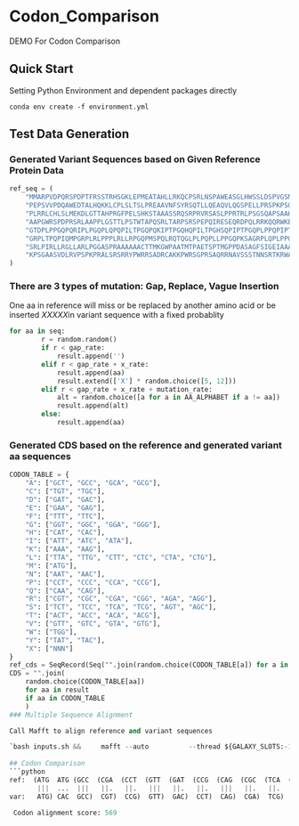 # Codon_Comparison
DEMO For Codon Comparison
## Quick Start
Setting Python Environment and dependent packages directly

`conda env create -f environment.yml`
## Test Data Generation
### **Generated Variant Sequences based on Given Reference Protein Data**
```python
ref_seq = (
    "MMARPVDPQRSPDPTFRSSTRHSGKLEPMEATAHLLRKQCPSRLNSPAWEASGLHWSSLDSPVGSMQALRPSAQHSWS"
    "PEPSVVPDQAWEDTALHQKKLCPLSLTSLPREAAVNFSYRSQTLLQEAQVLQGSPELLPRSPKPSGLQRLAPEEATAL"
    "PLRRLCHLSLMEKDLGTTAHPRGFPELSHKSTAAASSRQSRPRVRSASLPPRTRLPSGSQAPSAAHPKRLSDLLLTSRA"
    "AAPGWRSPDPRSRLAAPPLGSTTLPSTWTAPQSRLTARPSRSPEPQIRESEQRDPQLRRKQQRWKEPLMPRREEKYPLR"
    "GTDPLPPGQPQRIPLPGQPLQPQPILTPGQPQKIPTPGQHQPILTPGHSQPIPTPGQPLPPQPIPTPGRPLTPQPIPTP"
    "GRPLTPQPIQMPGRPLRLPPPLRLLRPGQPMSPQLRQTQGLPLPQPLLPPGQPKSAGRPLQPLPPGPDARSISDPPAPR"
    "SRLPIRLLRGLLARLPGGASPRAAAAAACTTMKGWPAATMTPAETSPTMGPPDASAGFSIGEIAAAESPSATYSATFSC"
    "KPSGAASVDLRVPSPKPRALSRSRRYPWRRSADRCAKKPWRSGPRSAQRRNAVSSSTNNSRTKRWATCVRTACCF"
)
```
### **There are 3 types of mutation: Gap, Replace, Vague Insertion**
One aa in reference will miss or be replaced by another amino acid or be inserted *XXXXX*in variant sequence with a fixed probablity
```python
for aa in seq:
        r = random.random()
        if r < gap_rate:
            result.append('')
        elif r < gap_rate + x_rate:
            result.append(aa)
            result.extend(['X'] * random.choice([5, 12]))
        elif r < gap_rate + x_rate + mutation_rate:
            alt = random.choice([a for a in AA_ALPHABET if a != aa])
            result.append(alt)
        else:
            result.append(aa)
```
### Generated CDS based on the reference and generated variant aa sequences
```python
CODON_TABLE = {
    "A": ["GCT", "GCC", "GCA", "GCG"],
    "C": ["TGT", "TGC"],
    "D": ["GAT", "GAC"],
    "E": ["GAA", "GAG"],
    "F": ["TTT", "TTC"],
    "G": ["GGT", "GGC", "GGA", "GGG"],
    "H": ["CAT", "CAC"],
    "I": ["ATT", "ATC", "ATA"],
    "K": ["AAA", "AAG"],
    "L": ["TTA", "TTG", "CTT", "CTC", "CTA", "CTG"],
    "M": ["ATG"],
    "N": ["AAT", "AAC"],
    "P": ["CCT", "CCC", "CCA", "CCG"],
    "Q": ["CAA", "CAG"],
    "R": ["CGT", "CGC", "CGA", "CGG", "AGA", "AGG"],
    "S": ["TCT", "TCC", "TCA", "TCG", "AGT", "AGC"],
    "T": ["ACT", "ACC", "ACA", "ACG"],
    "V": ["GTT", "GTC", "GTA", "GTG"],
    "W": ["TGG"],
    "Y": ["TAT", "TAC"],
    "X": ["NNN"]
}
ref_cds = SeqRecord(Seq("".join(random.choice(CODON_TABLE[a]) for a in ref_seq)), id="Ref", description="CDS")
CDS = "".join(
    random.choice(CODON_TABLE[aa])
    for aa in result
    if aa in CODON_TABLE
    )
### Multiple Sequence Alignment

Call Mafft to align reference and variant sequences

`bash inputs.sh &&     mafft --auto          --thread ${GALAXY_SLOTS:-1} --threadit 0  input.fa > '/jetstream2/scratch/main/jobs/67636675/outputs/dataset_a6b3f507-e4aa-47e4-8ad7-73754666f940.dat'`
 
## Codon Comparison
```python
ref:  (ATG  ATG (GCC  (CGA  (CCT  (GTT  (GAT  (CCG  (CAG  (CGC  (TCA  (CCT  (GAT  (CCT  (ACG  (TTC  CGA TCA (AGT  (ACA  (CGG  (CAC  (AGC  GGG AAG (TTA  (GAG  (CCA  (ATG  (GAG  (GCT  (ACA  (GCT  (CAC  (TTA  --- --- --- --- --- (CTT  CGT (AAA  (CAA  TGC (CCA  (TCT  (AGG  (CTT  (AAT  (TCG  (CCA  (GCG  (TGG  (GAA  (GCG  (AGC  (GGT  (CTA  (CAT  (TGG  (TCA  (AGT  (CTC  (GAC  (AGT  (CCG  (GTA  (GGT  (AGT  (ATG  (CAA  (GCG  (TTG  --- --- --- --- --- (CGT  (CCC  (TCA  (GCA  (CAA  (CAT  (TCA  (TGG  (AGC  (CCT  GAA (CCT  (TCG  (GTG  (GTC  CCA (GAT  (CAG  (GCG  (TGG  (GAG  (GAC  (ACC  (GCG  (CTG  (CAC  (CAG  (AAG  (AAA  (CTC  (TGT  (CCA  (CTT  (TCG  (TTG  (ACT  (AGC  (CTG  (CCG  (AGG  (GAA  (GCG  (GCA  (GTA  AAT (TTT  (AGC  (TAT  (CGG  (AGT  (CAA  (ACT  (CTG  (CTC  (CAA  (GAG  GCA (CAA  (GTC  (TTG  (CAG  (GGT  (TCG  (CCC  (GAG  (CTG  (TTA  (CCT  (CGT  (AGT  (CCG  (AAA  (CCC  (TCT  GGA (CTC  (CAG  --- --- --- --- --- (CGG  (CTA  (GCG  (CCG  (GAG  (GAA  (GCT  (ACT  (GCA  (CTC  CCA (TTA  --- --- --- --- --- --- --- --- --- --- --- --- (CGC  (AGG  (CTG  (TGT  (CAC  (CTA  (AGT  (CTT  (ATG  (GAA  (AAA  (GAC  (CTT  (GGC  (ACA  (ACG  (GCA  (CAC  (CCC  (AGG  (GGC  (TTC  (CCA  (GAA  (CTG  (TCC  (CAT  (AAG  (TCA  (ACG  (GCG  (GCA  (GCT  (TCT  (TCG  (CGT  (CAA  --- --- --- --- --- (TCG  (AGA  (CCG  (CGC  --- --- --- --- --- (GTA  (AGG  (TCA  (GCA  (TCT  --- --- --- --- --- --- --- --- --- --- CTG (CCT  (CCG  (CGC  (ACT  (CGA  (TTA  (CCG  (TCC  (GGC  (AGC  (CAG  (GCT  (CCG  (AGC  (GCT  (GCT  (CAT  (CCT  (AAA  (CGA  (CTA  (AGC  (GAC  (CTC  TTG (TTG  (ACT  (TCA  (CGC  (GCC  (GCC  (GCT  (CCA  (GGA  (TGG  (CGA  (AGT  (CCG  (GAT  (CCG  (CGT  (TCT  (AGG  (CTG  (GCA  (GCT  (CCG  (CCG  (CTG  (GGA  (TCC  (ACC  (ACG  --- --- --- --- --- --- --- --- --- --- --- --- --- --- --- --- --- TTG CCT (TCA  (ACC  (TGG  --- --- --- --- --- (ACT  (GCC  (CCA  (CAA  (TCT  (CGG  (TTA  (ACA  (GCG  (CGA  (CCG  (TCC  (CGA  (TCG  (CCC  (GAA  (CCA  (CAA  (ATC  (CGA  (GAG  (AGC  --- --- --- --- --- (GAG  (CAG  (AGG  (GAC  (CCA  (CAG  (CTA  (CGC  (CGC  (AAA  (CAA  (CAA  (CGA  (TGG  (AAG  GAA (CCT  (CTA  (ATG  (CCC  (AGG  (AGG  (GAG  (GAG  (AAA  (TAC  (CCG  CTC (CGG  (GGA  --- --- --- --- --- (ACT  (GAC  (CCT  (CTA  --- --- --- --- --- --- --- --- --- --- --- --- (CCG  (CCG  (GGC  (CAG  (CCG  (CAG  --- --- --- --- --- (CGC  (ATA  (CCT  (TTG  (CCC  (GGG  (CAA  (CCG  (CTC  (CAG  CCC (CAA  (CCA  (ATA  (CTT  (ACA  (CCA  (GGG  (CAG  (CCG  (CAG  (AAG  (ATA  (CCG  (ACA  (CCT  (GGA  (CAA  (CAC  (CAA  (CCC  (ATT  --- --- --- --- --- (CTG  (ACA  (CCG  (GGA  (CAT  (TCA  (CAA  (CCG  (ATT  (CCG  (ACC  (CCT  (GGT  CAA (CCC  CTC (CCA  CCC (CAG  (CCG  (ATA  (CCG  (ACA  (CCC  (GGT  (AGA  (CCC  (CTT  (ACT  (CCC  (CAG  (CCA  (ATA  (CCG  (ACC  --- --- --- --- --- --- --- --- --- --- --- --- (CCG  (GGA  (CGA  (CCG  (CTG  (ACT  (CCG  (CAG  (CCG  (ATA  (CAG  (ATG  (CCC  (GGT  (AGG  (CCA  (TTG  (AGG  (TTA  (CCC  (CCG  (CCT  (TTG  (CGG  (CTA  (CTC  (CGC  (CCG  (GGC  (CAG  (CCC  (ATG  (AGC  (CCC  (CAG  (TTG  (CGT  (CAA  (ACG  (CAG  (GGC  (CTC  (CCC  TTG (CCT  (CAA  (CCC  (CTA  (CTG  (CCG  (CCA  (GGG  (CAG  (CCC  (AAG  (TCC  (GCT  GGT (AGG  (CCC  (CTC  (CAA  (CCG  (CTG  (CCG  (CCA  (GGT  (CCG  (GAC  (GCT  (CGT  (TCC  (ATA  (TCC  (GAC  (CCC  (CCG  (GCC  (CCA  (CGG  (AGC  (CGA  (TTA  (CCC  (ATC  (CGA  (CTG  (TTG  (AGA  (GGG  (CTT  CTG GCG (CGG  (CTA  (CCG  (GGC  (GGA  (GCC  (AGT  (CCG  (CGA  (GCG  (GCC  (GCC  (GCT  (GCG  (GCT  (TGT  (ACC  (ACA  (ATG  (AAG  --- --- --- --- --- (GGA  (TGG  (CCG  (GCC  (GCT  (ACC  (ATG  ACA (CCT  (GCT  --- --- --- --- --- --- --- --- --- --- --- --- (GAG  (ACG  (AGC  CCA (ACC  (ATG  (GGA  (CCT  (CCA  (GAC  (GCC  (TCA  (GCT  (GGC  (TTT  (AGC  (ATT  --- --- --- --- --- (GGC  (GAG  (ATC  (GCG  (GCA  (GCG  GAA (TCG  (CCT  (TCA  (GCC  (ACA  (TAT  (TCT  (GCT  (ACG  (TTT  (TCG  (TGT  (AAA  (CCA  (TCT  (GGA  (GCT  (GCC  (TCT  (GTA  (GAT  (TTG  (AGA  (GTT  (CCT  (TCG  (CCC  (AAA  (CCA  (AGA  (GCG  (CTT  (TCA  (AGG  (AGT  (AGG  (CGT  (TAT  (CCA  (TGG  (CGA  (CGT  (TCT  (GCT  (GAT  (AGG  (TGT  (GCT  --- --- --- --- --- --- --- --- --- --- --- --- (AAG  (AAA  (CCG  (TGG  (CGA  (TCA  (GGA  (CCC  (CGC  (TCT  (GCG  (CAG  (CGT  CGT (AAT  (GCC  (GTC  (AGT  (TCA  (AGT  (ACC  (AAC  (AAT  (AGT  CGG (ACC  (AAG  (CGT  (TGG  (GCC  (ACG  (TGT  (GTC  (CGT  (ACT  (GCT  (TGC  (TGT  (TTC 
       |||  ...  |||   ||.   ||.   |||   ||.   ||.   |||   ||.   ||.   |||   ||.   ||.   ||.   ||.  ... ...  ||.   |||   ||.   ||.   ...  ... ...  ||.   ||.   ||.   |||   ||.   ||.   ||.   ||.   |||   .|.  ... ... ... ... ...  ||.  ...  |||   |||  ...  ||.   ...   .|.   .|.   ||.   ...   ||.   |||   |||   |||   ||.   ...   ||.   |||   |||   |||   ||.   |||   .|.   ||.   ...   ||.   |||   ||.   ||.   |||   ||.   |||   .||  ... ... ... ... ...  ||.   ||.   ||.   ||.   |||   ||.   ...   |||   ...   |||  ...  ||.   ||.   |||   |||  ...  ||.   |||   ||.   |||   ||.   ||.   ||.   ||.   ||.   ||.   ||.   |||   |||   .|.   ||.   ||.   ||.   ||.   .|.   |||   ||.   ||.   ||.   .|.   ||.   ||.   ||.   ||.  ...  |||   ..|   ||.   .|.   ...   ||.   |||   ||.   .|.   |||   ||.  ...  |||   ||.   ||.   ||.   |||   |||   ||.   |||   ||.   .|.   ||.   ||.   ..|   ||.   ||.   ||.   ..|  ...  ||.   |||  ... ... ... ... ...  ||.   |||   ||.   ||.   |||   |||   ||.   ||.   ||.   |||  ...  .|.  ... ... ... ... ... ... ... ... ... ... ... ...  .|.   .|.   ||.   ||.   ||.   ||.   ...   |||   |||   |||   |||   ||.   |||   |||   ||.   |||   ||.   ||.   ||.   .|.   ||.   ||.   ||.   ||.   ||.   ...   |||   ||.   ||.   ||.   ||.   ||.   ||.   ||.   ||.   ||.   |||  ... ... ... ... ...  ||.   ||.   ||.   .|.  ... ... ... ... ...  ||.   .|.   ...   ||.   ...  ... ... ... ... ... ... ... ... ... ... ...  ||.   ||.   |||   ||.   .||   .||   ||.   |||   |||   ...   |||   ||.   ||.   ||.   |||   ||.   |||   |||   ||.   ||.   .|.   |||   ||.   |||  ...  ||.   ||.   ||.   .|.   ||.   ||.   ||.   ||.   |||   |||   .||   ...   ||.   ||.   ||.   ||.   ||.   ||.   ||.   ||.   ||.   |||   ||.   |||   ||.   ||.   ||.   ||.  ... ... ... ... ... ... ... ... ... ... ... ... ... ... ... ... ... ... ...  ...   ||.   |||  ... ... ... ... ...  ||.   ||.   |||   ||.   ||.   |||   .||   ||.   ||.   ||.   ||.   |||   ||.   ...   ||.   |||   ||.   |||   ||.   .|.   |||   ||.  ... ... ... ... ...  ||.   |||   |||   |||   |||   ||.   .|.   |||   ||.   ||.   ||.   ||.   ||.   |||   ||.  ...  ||.   ||.   |||   |||   .|.   ||.   |||   |||   |||   ||.   ||.  ...  ||.   |||  ... ... ... ... ...  ||.   |||   |||   .||  ... ... ... ... ... ... ... ... ... ... ... ...  ||.   ||.   |||   ||.   ||.   ||.  ... ... ... ... ...  ||.   |||   ||.   .|.   ||.   ||.   ||.   ||.   .|.   ||.  ...  |||   |||   ||.   ||.   ||.   ||.   |||   ||.   ||.   |||   ||.   ||.   ||.   ||.   ||.   ||.   ||.   |||   ||.   ||.   |||  ... ... ... ... ...  |||   ||.   ||.   |||   |||   |||   |||   ||.   ||.   ||.   ||.   |||   ||.  ...  ||.  ...  ||.  ...  ||.   |||   ||.   ||.   ||.   ||.   ||.   .||   |||   |||   ||.   |||   |||   |||   |||   |||   ||.  ... ... ... ... ... ... ... ... ... ... ... ...  ||.   |||   |||   ||.   ||.   ||.   ||.   |||   ||.   |||   |||   |||   |||   |||   .|.   ||.   .|.   |||   |||   ||.   ||.   ||.   .||   ||.   ||.   ||.   ||.   |||   ||.   |||   ||.   |||   ...   |||   ||.   .|.   |||   |||   |||   |||   ||.   ||.   ||.  ...  ||.   ||.   ||.   ||.   ||.   ||.   ||.   ||.   ||.   ||.   |||   |||   ||.  ...  .||   |||   .|.   |||   ||.   ||.   |||   ||.   ||.   ||.   ||.   ||.   ||.   ..|   ||.   ...   ||.   ||.   ||.   ||.   ||.   ||.   |||   |||   .|.   ||.   ||.   ||.   ||.   .||   .||   |||   ||.  ... ...  .|.   ||.   ||.   ||.   ||.   |||   ..|   ||.   ||.   ||.   ||.   |||   ||.   |||   ||.   ||.   ||.   |||   |||   ||.  ... ... ... ... ...  ||.   |||   ||.   ||.   ||.   ||.   |||  ...  ||.   |||  ... ... ... ... ... ... ... ... ... ... ... ...  ||.   ||.   ||.  ...  ||.   |||   ||.   |||   ||.   ||.   ||.   ||.   ||.   ||.   ||.   ...   |||  ... ... ... ... ...  ||.   ||.   |||   ||.   |||   ||.  ...  ...   ||.   ...   ||.   |||   |||   ||.   |||   ||.   |||   ...   ||.   |||   |||   ||.   |||   ||.   ||.   ||.   |||   |||   ||.   ||.   ||.   ||.   ||.   ||.   |||   ||.   .|.   ||.   ||.   ||.   ||.   ...   |||   |||   ||.   ||.   |||   .||   .|.   ..|   ||.   |||   ||.   |||   ||.  ... ... ... ... ... ... ... ... ... ... ... ...  |||   ||.   ||.   |||   .||   ||.   |||   ||.   ||.   |||   ||.   |||   |||  ...  ||.   ||.   ||.   ||.   ...   ...   ||.   ||.   |||   ||.  ...  ||.   ||.   .|.   |||   ||.   ||.   ||.   ||.   ||.   ||.   ||.   ||.   ||.   ||. 
var:   ATG) CAC  GCC)  CGT)  CCG)  GTT)  GAC)  CCT)  CAG)  CGA)  TCG)  CCT)  GAC)  CCC)  ACA)  TTT) CAG ---  AGC)  ACA)  CGT)  CAT)  TCG) GCA ---  TTG)  GAA)  CCG)  ATG)  GAA)  GCG)  ACG)  GCC)  CAC)  CTG) NNN NNN NNN NNN NNN  CTG) ---  AAA)  CAA) ACA  CCG)  AGC)  CGC)  TTA)  AAC)  AGC)  CCG)  GCG)  TGG)  GAA)  GCT)  TCT)  GGG)  CTA)  CAT)  TGG)  TCC)  AGT)  TTG)  GAT)  TCG)  CCT)  GTA)  GGG)  AGC)  ATG)  CAG)  GCG)  CTG) NNN NNN NNN NNN NNN  CGC)  CCG)  TCC)  GCC)  CAA)  CAC)  AGC)  TGG)  TCA)  CCT) ---  CCC)  TCA)  GTG)  GTC) GTC  GAC)  CAG)  GCA)  TGG)  GAA)  GAT)  ACA)  GCT)  CTC)  CAT)  CAA)  AAG)  AAA)  TTG)  TGC)  CCT)  CTC)  TCT)  CTT)  ACT)  AGT)  CTA)  CCT)  CGA)  GAG)  GCT)  GCC)  GTC) ---  TTT)  TCC)  TAC)  AGA)  TCG)  CAG)  ACT)  CTA)  TTG)  CAA)  GAA) TTG  CAA)  GTA)  TTA)  CAA)  GGT)  TCG)  CCA)  GAG)  CTT)  CTC)  CCA)  CGG)  TCT)  CCA)  AAG)  CCA)  AGT) ---  CTA)  CAG) NNN NNN NNN NNN NNN  CGC)  CTA)  GCT)  CCT)  GAG)  GAA)  GCG)  ACG)  GCC)  CTC) ---  CTC) NNN NNN NNN NNN NNN NNN NNN NNN NNN NNN NNN NNN  AGA)  CGT)  CTA)  TGC)  CAT)  CTC)  TCC)  CTT)  ATG)  GAA)  AAA)  GAT)  CTT)  GGC)  ACG)  ACG)  GCT)  CAT)  CCA)  CGA)  GGA)  TTT)  CCC)  GAG)  CTC)  AGT)  CAT)  AAA)  TCG)  ACA)  GCA)  GCG)  GCA)  TCG)  TCC)  CGC)  CAA) NNN NNN NNN NNN NNN  TCA)  AGG)  CCA)  AGG) NNN NNN NNN NNN NNN  GTT)  CGA)  AGT)  GCT)  AGC) NNN NNN NNN NNN NNN CTT NNN NNN NNN NNN NNN  CCG)  CCT)  CGC)  ACA)  AGA)  CTA)  CCT)  TCC)  GGC)  TCG)  CAG)  GCG)  CCT)  AGT)  GCT)  GCG)  CAT)  CCT)  AAG)  CGG)  TTG)  AGC)  GAT)  CTC) TAT  TTA)  ACC)  TCG)  AGG)  GCT)  GCG)  GCG)  CCT)  GGA)  TGG)  AGA)  TCA)  CCT)  GAC)  CCA)  CGA)  TCC)  AGA)  CTT)  GCC)  GCG)  CCG)  CCA)  CTG)  GGC)  TCT)  ACT)  ACC) NNN NNN NNN NNN NNN --- CCG NNN NNN NNN NNN NNN NNN NNN NNN NNN NNN NNN NNN  AGC)  ACA)  TGG) NNN NNN NNN NNN NNN  ACG)  GCA)  CCA)  CAG)  TCA)  CGG)  CTA)  ACC)  GCC)  CGC)  CCC)  TCC)  CGG)  AGT)  CCA)  GAA)  CCG)  CAA)  ATT)  AGG)  GAG)  AGT) NNN NNN NNN NNN NNN  GAA)  CAG)  AGG)  GAC)  CCA)  CAA)  TTG)  CGC)  CGT)  AAG)  CAG)  CAG)  CGT)  TGG)  AAA) ---  CCG)  CTT)  ATG)  CCC)  CGA)  AGA)  GAG)  GAG)  AAA)  TAT)  CCC) TCT  CGA)  GGA) NNN NNN NNN NNN NNN  ACA)  GAC)  CCT)  TTA) NNN NNN NNN NNN NNN NNN NNN NNN NNN NNN NNN NNN  CCC)  CCC)  GGC)  CAA)  CCA)  CAA) NNN NNN NNN NNN NNN  CGT)  ATA)  CCA)  CTT)  CCG)  GGC)  CAG)  CCC)  TTA)  CAA) TGG  CAA)  CCA)  ATT)  CTG)  ACG)  CCC)  GGG)  CAA)  CCA)  CAG)  AAA)  ATT)  CCC)  ACT)  CCG)  GGT)  CAG)  CAC)  CAG)  CCG)  ATT) NNN NNN NNN NNN NNN  CTG)  ACT)  CCT)  GGA)  CAT)  TCA)  CAA)  CCC)  ATC)  CCT)  ACA)  CCT)  GGG) ---  CCT) ---  CCC) ACC  CAA)  CCG)  ATT)  CCC)  ACG)  CCG)  GGG)  CGA)  CCC)  CTT)  ACA)  CCC)  CAG)  CCA)  ATA)  CCG)  ACA) NNN NNN NNN NNN NNN NNN NNN NNN NNN NNN NNN NNN  CCT)  GGA)  CGA)  CCT)  CTT)  ACA)  CCA)  CAG)  CCA)  ATA)  CAG)  ATG)  CCC)  GGT)  CGT)  CCT)  CTC)  AGG)  TTA)  CCT)  CCC)  CCA)  CTG)  CGA)  CTT)  CTG)  CGT)  CCG)  GGA)  CAG)  CCT)  ATG)  TCA)  CCC)  CAA)  CTT)  CGT)  CAA)  ACG)  CAG)  GGA)  CTG)  CCG) ---  CCG)  CAG)  CCG)  CTG)  CTA)  CCT)  CCT)  GGA)  CAA)  CCG)  AAG)  TCC)  GCA) ATT  CGG)  CCC)  TTG)  CAA)  CCA)  CTC)  CCG)  CCG)  GGG)  CCT)  GAT)  GCA)  CGA)  AGC)  ATC)  AGT)  GAT)  CCT)  CCA)  GCA)  CCG)  CGA)  AGC)  CGA)  CTT)  CCA)  ATA)  CGT)  CTA)  CTG)  CGA)  GGG)  CTG) GCT ---  AGA)  CTT)  CCA)  GGA)  GGT)  GCC)  TCT)  CCT)  CGG)  GCT)  GCG)  GCC)  GCC)  GCG)  GCG)  TGC)  ACA)  ACA)  ATG)  AAA) NNN NNN NNN NNN NNN  GGT)  TGG)  CCA)  GCT)  GCA)  ACG)  ATG) GTC  CCC)  GCT) NNN NNN NNN NNN NNN NNN NNN NNN NNN NNN NNN NNN  GAA)  ACA)  AGT) ---  ACA)  ATG)  GGG)  CCT)  CCT)  GAT)  GCT)  TCG)  GCG)  GGG)  TTC)  TCG)  ATT) NNN NNN NNN NNN NNN  GGA)  GAA)  ATC)  GCC)  GCA)  GCT) GTT  AGT)  CCG)  AGT)  GCA)  ACA)  TAT)  TCC)  GCT)  ACT)  TTT)  AGT)  TGC)  AAA)  CCA)  TCA)  GGA)  GCA)  GCA)  TCC)  GTA)  GAT)  TTA)  AGG)  GTG)  CCC)  TCT)  CCG)  AAA)  CCT)  CGT)  GCC)  CTC)  TCT)  AGA)  TCC)  AGG)  CGT)  TAC)  CCT)  TGG)  AGA)  AGG)  AGT)  GCG)  GAT)  AGA)  TGT)  GCA) NNN NNN NNN NNN NNN NNN NNN NNN NNN NNN NNN NNN  AAG)  AAG)  CCT)  TGG)  AGA)  TCG)  GGA)  CCT)  CGG)  TCT)  GCT)  CAG)  CGT) ---  AAC)  GCT)  GTG)  AGC)  AGC)  TCA)  ACG)  AAT)  AAT)  AGC) AAC  ACT)  AAA)  AGA)  TGG)  GCT)  ACC)  TGC)  GTG)  CGA)  ACA)  GCC)  TGT)  TGC)  TTT)

 Codon alignment score: 569
```
